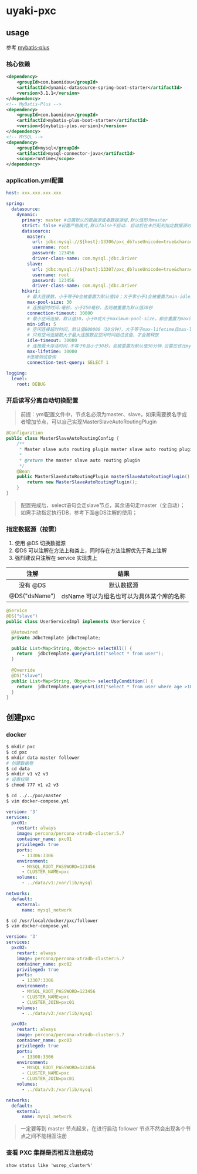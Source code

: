 # uyaki-pxc

## usage
参考 [mybatis-plus](https://mp.baomidou.com/guide/dynamic-datasource.html)

### 核心依赖
```xml
<dependency>
    <groupId>com.baomidou</groupId>
    <artifactId>dynamic-datasource-spring-boot-starter</artifactId>
    <version>3.1.1</version>
</dependency>
<!-- MyBatis-Plus -->
<dependency>
    <groupId>com.baomidou</groupId>
    <artifactId>mybatis-plus-boot-starter</artifactId>
    <version>${mybatis-plus.version}</version>
</dependency>
<!-- MYSQL -->
<dependency>
    <groupId>mysql</groupId>
    <artifactId>mysql-connector-java</artifactId>
    <scope>runtime</scope>
</dependency>
```
### application.yml配置

```yaml
host: xxx.xxx.xxx.xxx

spring:
  datasource:
    dynamic:
      primary: master #设置默认的数据源或者数据源组,默认值即为master
      strict: false #设置严格模式,默认false不启动. 启动后在未匹配到指定数据源时候回抛出异常,不启动会使用默认数据源.
      datasource:
        master:
          url: jdbc:mysql://${host}:13306/pxc_db?useUnicode=true&characterEncoding=UTF-8&createDatabaseIfNotExist=true&serverTimezone=GMT%2b8
          username: root
          password: 123456
          driver-class-name: com.mysql.jdbc.Driver
        slave:
          url: jdbc:mysql://${host}:13307/pxc_db?useUnicode=true&characterEncoding=UTF-8&createDatabaseIfNotExist=true&serverTimezone=GMT%2b8
          username: root
          password: 123456
          driver-class-name: com.mysql.jdbc.Driver
      hikari:
        # 最大连接数，小于等于0会被重置为默认值10；大于零小于1会被重置为min-idle的值
        max-pool-size: 30
        # 连接超时时间:毫秒，小于250毫秒，否则被重置为默认值30秒
        connection-timeout: 30000
        # 最小空闲连接，默认值10，小于0或大于maximum-pool-size，都会重置为maximum-pool-size
        min-idle: 5
        # 空闲连接超时时间，默认值600000（10分钟），大于等于max-lifetime且max-lifetime>0，会被重置为0；不等于0且小于10秒，会被重置为10秒。
        # 只有空闲连接数大于最大连接数且空闲时间超过该值，才会被释放
        idle-timeout: 30000
        # 连接最大存活时间.不等于0且小于30秒，会被重置为默认值30分钟.设置应该比mysql设置的超时时间短
        max-lifetime: 30000
        #连接测试查询
        connection-test-query: SELECT 1
        
logging:
  level:
    root: DEBUG
```

### 开启读写分离自动切换配置

> 前提：yml配置文件中，节点名必须为master、slave，如果需要换名字或者增加节点，可以自己实现MasterSlaveAutoRoutingPlugin

```java
@Configuration
public class MasterSlaveAutoRoutingConfig {
    /**
     * Master slave auto routing plugin master slave auto routing plugin.
     *
     * @return the master slave auto routing plugin
     */
    @Bean
    public MasterSlaveAutoRoutingPlugin masterSlaveAutoRoutingPlugin() {
        return new MasterSlaveAutoRoutingPlugin();
    }
}
```

> 配置完成后，select语句会走slave节点，其余语句走master（全自动）；
> 如需手动指定执行DB，参考下面@DS注解的使用；

### 指定数据源（按需） 

1. 使用 @DS 切换数据源
2. @DS 可以注解在方法上和类上，同时存在方法注解优先于类上注解
3. 强烈建议只注解在 service 实现类上

|注解|结果|
|:----:|:----:|
|没有 @DS|默认数据源|
|@DS("dsName")|dsName 可以为组名也可以为具体某个库的名称|

```java
@Service
@DS("slave")
public class UserServiceImpl implements UserService {

  @Autowired
  private JdbcTemplate jdbcTemplate;

  public List<Map<String, Object>> selectAll() {
    return  jdbcTemplate.queryForList("select * from user");
  }
  
  @Override
  @DS("slave")
  public List<Map<String, Object>> selectByCondition() {
    return  jdbcTemplate.queryForList("select * from user where age >10");
  }
}
```

## 创建pxc

### docker

```bash
$ mkdir pxc
$ cd pxc
$ mkdir data master follower
# 创建数据卷
$ cd data
$ mkdir v1 v2 v3
# 设置权限
$ chmod 777 v1 v2 v3
```

```bash
$ cd ../../pxc/master
$ vim docker-compose.yml
```

```yaml
version: '3'
services:
  pxc01:
    restart: always
    image: percona/percona-xtradb-cluster:5.7
    container_name: pxc01
    privileged: true
    ports:
      - 13306:3306
    environment:
      - MYSQL_ROOT_PASSWORD=123456
      - CLUSTER_NAME=pxc
    volumes:
      - ../data/v1:/var/lib/mysql

networks:
  default:
    external:
      name: mysql_network
```

```bash
$ cd /usr/local/docker/pxc/follower
$ vim docker-compose.yml
```

```yaml
version: '3'
services:
  pxc02:
    restart: always
    image: percona/percona-xtradb-cluster:5.7
    container_name: pxc02
    privileged: true
    ports:
      - 13307:3306
    environment:
      - MYSQL_ROOT_PASSWORD=123456
      - CLUSTER_NAME=pxc
      - CLUSTER_JOIN=pxc01
    volumes:
      - ../data/v2:/var/lib/mysql

  pxc03:
    restart: always
    image: percona/percona-xtradb-cluster:5.7
    container_name: pxc03
    privileged: true
    ports:
      - 13308:3306
    environment:
      - MYSQL_ROOT_PASSWORD=123456
      - CLUSTER_NAME=pxc
      - CLUSTER_JOIN=pxc01
    volumes:
      - ../data/v3:/var/lib/mysql

networks:
  default:
    external:
      name: mysql_network
```

> 一定要等到 master 节点起来，在进行启动 follower 节点不然会出现各个节点之间不能相互注册


###  查看 PXC 集群是否相互注册成功
```mysql
show status like 'wsrep_cluster%'
```
